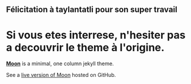  
  
## Félicitation à taylantatli pour son super travail

# Si vous etes interrese, n'hesiter pas a decouvrir le theme à l'origine.

**[Moon](https://taylantatli.github.io/Moon)** is a minimal, one column jekyll theme.

See a [live version of Moon](https://taylantatli.github.io/Moon) hosted on GitHub.

